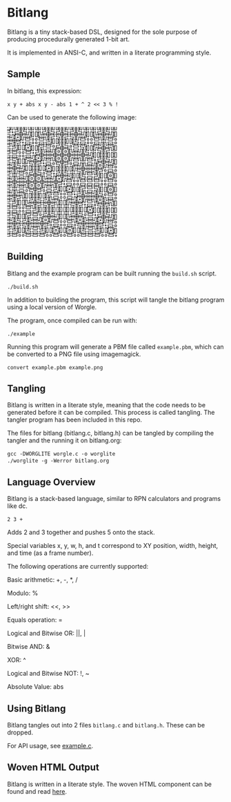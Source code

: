 # Bitlang

Bitlang is a tiny stack-based DSL,
designed for the sole purpose of producing procedurally
generated 1-bit art.

It is implemented in ANSI-C, and written in a literate
programming style.

## Sample

In bitlang, this expression:

    x y + abs x y - abs 1 + ^ 2 << 3 % !

Can be used to generate the following image:

![1-bit art based on work by Foldster](foldster.png)

## Building

Bitlang and the example program can be built running the
`build.sh` script.

    ./build.sh

In addition to building the program,
this script will tangle the bitlang program using a local
version of Worgle.

The program, once compiled can be run with:

    ./example

Running this program will generate a PBM file called
`example.pbm`, which can
be converted to a PNG file using imagemagick.

    convert example.pbm example.png

## Tangling

Bitlang is written in a literate style, meaning that
the code needs to be generated before it can be compiled.
This process is called tangling. The tangler program has
been included in this repo.

The files for bitlang (bitlang.c, bitlang.h) can be tangled
by compiling the tangler and the running it on bitlang.org:

    gcc -DWORGLITE worgle.c -o worglite
    ./worglite -g -Werror bitlang.org

## Language Overview

Bitlang is a stack-based language, similar to RPN
calculators and programs like dc.

    2 3 +

Adds 2 and 3 together and pushes 5 onto the stack.

Special variables x, y, w, h, and t correspond to
XY position, width, height, and time (as a frame number).

The following operations are currently supported:

Basic arithmetic: +, -, *, /

Modulo: %

Left/right shift: <<, >>

Equals operation: =

Logical and Bitwise OR: ||, |

Bitwise AND: &

XOR: ^

Logical and Bitwise NOT: !, ~

Absolute Value: abs

## Using Bitlang

Bitlang tangles out into 2 files `bitlang.c` and
`bitlang.h`. These can be dropped.

For API usage, see [example.c](./example.c).

## Woven HTML Output

Bitlang is written in a literate style. The woven HTML
component can be found and read [here](https://pbat.ch/loom/bitlang).